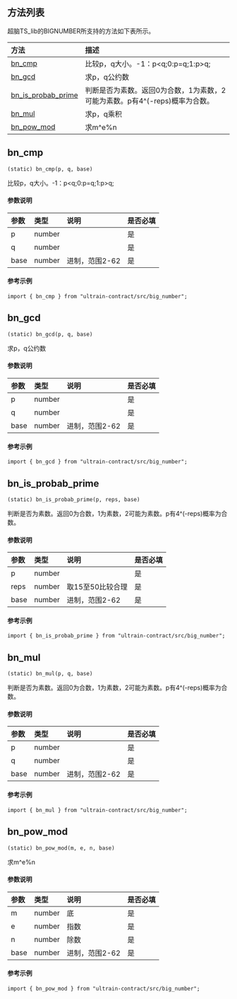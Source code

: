 ## 方法列表
超脑TS_lib的BIGNUMBER所支持的方法如下表所示。

| 方法                                                                                        | 描述                                                 |
| :------------------------------------------------------------------------------------------| :----------------------------------------------------|
| [bn_cmp](docs-cn/contract/04-ts-bigNumber#bn_cmp)                           |比较p，q大小。-1：p<q;0:p=q;1:p>q;                              |
| [bn_gcd](docs-cn/contract/04-ts-bigNumber#bn_gcd)                           |求p，q公约数                            |
| [bn_is_probab_prime](docs-cn/contract/04-ts-bigNumber#bn_is_probab_prime)                           |判断是否为素数。返回0为合数，1为素数，2可能为素数。p有4^(-reps)概率为合数。                            |
| [bn_mul](docs-cn/contract/04-ts-bigNumber#bn_mul)                           |求p，q乘积                            |
| [bn_pow_mod](docs-cn/contract/04-ts-bigNumber#bn_pow_mod)                           |求m^e%n                            |


## bn_cmp
```
(static) bn_cmp(p, q, base)
```
比较p，q大小。-1：p<q;0:p=q;1:p>q;

#### 参数说明
|参数               |类型    |说明                            |是否必填|
| :----------------| :------| :-----------------------------|:-----|
|p              | number |                     |是     |
|q              | number |                     |是     |
|base           | number |进制，范围2-62                     |是     |

#### 参考示例
```nodejs
import { bn_cmp } from "ultrain-contract/src/big_number";
```

## bn_gcd
```
(static) bn_gcd(p, q, base)
```
求p，q公约数

#### 参数说明
|参数               |类型    |说明                            |是否必填|
| :----------------| :------| :-----------------------------|:-----|
|p              | number |                     |是     |
|q              | number |                     |是     |
|base           | number |进制，范围2-62                     |是     |

#### 参考示例
```nodejs
import { bn_gcd } from "ultrain-contract/src/big_number";
```

## bn_is_probab_prime
```
(static) bn_is_probab_prime(p, reps, base)
```
判断是否为素数。返回0为合数，1为素数，2可能为素数。p有4^(-reps)概率为合数。

#### 参数说明
|参数               |类型    |说明                            |是否必填|
| :----------------| :------| :-----------------------------|:-----|
|p              | number |                     |是     |
|reps              | number | 取15至50比较合理                    |是     |
|base           | number |进制，范围2-62                     |是     |

#### 参考示例
```nodejs
import { bn_is_probab_prime } from "ultrain-contract/src/big_number";
```

## bn_mul
```
(static) bn_mul(p, q, base)
```
判断是否为素数。返回0为合数，1为素数，2可能为素数。p有4^(-reps)概率为合数。

#### 参数说明
|参数               |类型    |说明                            |是否必填|
| :----------------| :------| :-----------------------------|:-----|
|p              | number |                     |是     |
|q              | number |                    |是     |
|base           | number |进制，范围2-62                     |是     |

#### 参考示例
```nodejs
import { bn_mul } from "ultrain-contract/src/big_number";
```

## bn_pow_mod
```
(static) bn_pow_mod(m, e, n, base)
```
求m^e%n

#### 参数说明
|参数               |类型    |说明                            |是否必填|
| :----------------| :------| :-----------------------------|:-----|
|m              | number | 底                    |是     |
|e              | number | 指数                 |是     |
|n              | number |  除数                |是     |
|base           | number |进制，范围2-62                     |是     |

#### 参考示例
```nodejs
import { bn_pow_mod } from "ultrain-contract/src/big_number";
```
